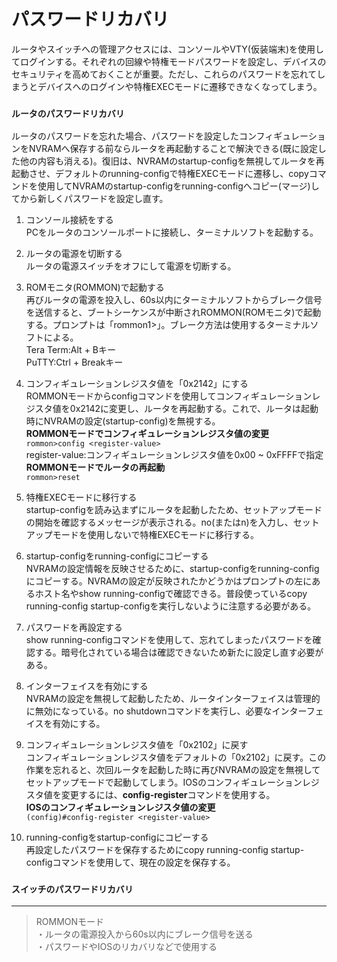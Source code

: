 # パスワードリカバリ
ルータやスイッチへの管理アクセスには、コンソールやVTY(仮装端末)を使用してログインする。それぞれの回線や特権モードパスワードを設定し、デバイスのセキュリティを高めておくことが重要。ただし、これらのパスワードを忘れてしまうとデバイスへのログインや特権EXECモードに遷移できなくなってしまう。

### `ルータのパスワードリカバリ`
ルータのパスワードを忘れた場合、パスワードを設定したコンフィギュレーションをNVRAMへ保存する前ならルータを再起動することで解決できる(既に設定した他の内容も消える)。復旧は、NVRAMのstartup-configを無視してルータを再起動させ、デフォルトのrunning-configで特権EXECモードに遷移し、copyコマンドを使用してNVRAMのstartup-configをrunning-configへコピー(マージ)してから新しくパスワードを設定し直す。

1. コンソール接続をする  
PCをルータのコンソールポートに接続し、ターミナルソフトを起動する。

2. ルータの電源を切断する  
ルータの電源スイッチをオフにして電源を切断する。

3. ROMモニタ(ROMMON)で起動する  
再びルータの電源を投入し、60s以内にターミナルソフトからブレーク信号を送信すると、ブートシーケンスが中断されROMMON(ROMモニタ)で起動する。プロンプトは「rommon1>」。ブレーク方法は使用するターミナルソフトによる。  
Tera Term:Alt + Bキー  
PuTTY:Ctrl + Breakキー

4. コンフィギュレーションレジスタ値を「0x2142」にする  
ROMMONモードからconfigコマンドを使用してコンフィギュレーションレジスタ値を0x2142に変更し、ルータを再起動する。これで、ルータは起動時にNVRAMの設定(startup-config)を無視する。  
**ROMMONモードでコンフィギュレーションレジスタ値の変更**  
`rommon>config <register-value>`  
register-value:コンフィギュレーションレジスタ値を0x00 ~ 0xFFFFで指定  
**ROMMONモードでルータの再起動**  
`rommon>reset`

5. 特権EXECモードに移行する  
startup-configを読み込まずにルータを起動したため、セットアップモードの開始を確認するメッセージが表示される。no(またはn)を入力し、セットアップモードを使用しないで特権EXECモードに移行する。

6. startup-configをrunning-configにコピーする  
NVRAMの設定情報を反映させるために、startup-configをrunning-configにコピーする。NVRAMの設定が反映されたかどうかはプロンプトの左にあるホスト名やshow running-configで確認できる。普段使っているcopy running-config startup-configを実行しないように注意する必要がある。

7. パスワードを再設定する  
show running-configコマンドを使用して、忘れてしまったパスワードを確認する。暗号化されている場合は確認できないため新たに設定し直す必要がある。

8. インターフェイスを有効にする  
NVRAMの設定を無視して起動したため、ルータインターフェイスは管理的に無効になっている。no shutdownコマンドを実行し、必要なインターフェイスを有効にする。

9. コンフィギュレーションレジスタ値を「0x2102」に戻す  
コンフィギュレーションレジスタ値をデフォルトの「0x2102」に戻す。この作業を忘れると、次回ルータを起動した時に再びNVRAMの設定を無視してセットアップモードで起動してしまう。IOSのコンフィギュレーションレジスタ値を変更するには、**config-register**コマンドを使用する。  
**IOSのコンフィギュレーションレジスタ値の変更**  
`(config)#config-register <register-value>`

10. running-configをstartup-configにコピーする  
再設定したパスワードを保存するためにcopy running-config startup-configコマンドを使用して、現在の設定を保存する。

### `スイッチのパスワードリカバリ`

---
> ROMMONモード  
> ・ルータの電源投入から60s以内にブレーク信号を送る  
> ・パスワードやIOSのリカバリなどで使用する

